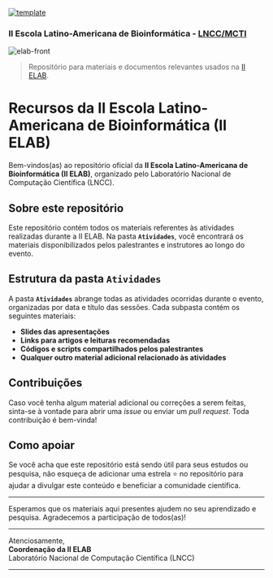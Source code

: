 [![template](https://img.shields.io/badge/template-resumo-green)](https://bit.ly/resumo-elab)
### II Escola Latino-Americana de Bioinformática - [LNCC/MCTI](https://www.gov.br/lncc/pt-br)

![elab-front](https://github.com/sulfierry/elab_marisa/blob/main/static/img/logo_elab-full.png)
> Repositório para materiais e documentos relevantes usados na [II ELAB](https://www.elab.lncc.br/).


# Recursos da II Escola Latino-Americana de Bioinformática (II ELAB)

Bem-vindos(as) ao repositório oficial da **II Escola Latino-Americana de Bioinformática (II ELAB)**, organizado pelo Laboratório Nacional de Computação Científica (LNCC).

## Sobre este repositório

Este repositório contém todos os materiais referentes às atividades realizadas durante a II ELAB. Na pasta **`Atividades`**, você encontrará os materiais disponibilizados pelos palestrantes e instrutores ao longo do evento.

## Estrutura da pasta `Atividades`

A pasta **`Atividades`** abrange todas as atividades ocorridas durante o evento, organizadas por data e título das sessões. Cada subpasta contém os seguintes materiais:

- **Slides das apresentações**
- **Links para artigos e leituras recomendadas**
- **Códigos e scripts compartilhados pelos palestrantes**
- **Qualquer outro material adicional relacionado às atividades**

## Contribuições

Caso você tenha algum material adicional ou correções a serem feitas, sinta-se à vontade para abrir uma _issue_ ou enviar um _pull request_. Toda contribuição é bem-vinda!

## Como apoiar

Se você acha que este repositório está sendo útil para seus estudos ou pesquisa, não esqueça de adicionar uma estrela ⭐ no repositório para ajudar a divulgar este conteúdo e beneficiar a comunidade científica.

---

Esperamos que os materiais aqui presentes ajudem no seu aprendizado e pesquisa. Agradecemos a participação de todos(as)!

---

Atenciosamente,  
**Coordenação da II ELAB**  
Laboratório Nacional de Computação Científica (LNCC)

---
